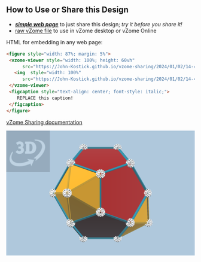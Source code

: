 
## How to Use or Share this Design

 - [***simple web page***](<https://John-Kostick.github.io/vzome-sharing/2024/01/02/14-46-08-J60-Metabiaugmented-dodecahedron-Golden/>) to just share this design; *try it before you share it!*
 - [raw vZome file](<https://raw.githubusercontent.com/John-Kostick/vzome-sharing/main/2024/01/02/14-46-08-J60-Metabiaugmented-dodecahedron-Golden/J60-Metabiaugmented-dodecahedron-Golden.vZome>) to use in vZome desktop or vZome Online
 
 HTML for embedding in any web page:
 ```html
<figure style="width: 87%; margin: 5%">
  <vzome-viewer style="width: 100%; height: 60vh"
       src="https://John-Kostick.github.io/vzome-sharing/2024/01/02/14-46-08-J60-Metabiaugmented-dodecahedron-Golden/J60-Metabiaugmented-dodecahedron-Golden.vZome" >
    <img  style="width: 100%"
       src="https://John-Kostick.github.io/vzome-sharing/2024/01/02/14-46-08-J60-Metabiaugmented-dodecahedron-Golden/J60-Metabiaugmented-dodecahedron-Golden.png" >
  </vzome-viewer>
  <figcaption style="text-align: center; font-style: italic;">
     REPLACE this caption!
  </figcaption>
</figure>
 ```

[vZome Sharing documentation](https://vzome.github.io/vzome/sharing.html#how-it-works)

![Image](<J60-Metabiaugmented-dodecahedron-Golden.png>)

